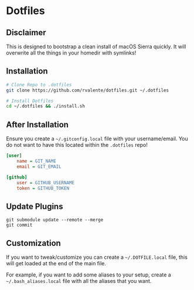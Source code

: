 # Dotfiles

## Disclaimer

This is designed to bootstrap a clean install of macOS Sierra quickly.
It will overwrite all the things in your homedir with symlinks!

## Installation

``` bash
# Clone Repo to .dotfiles
git clone https://github.com/rvalente/dotfiles.git ~/.dotfiles

# Install Dotfiles
cd ~/.dotfiles && ./install.sh
```

## After Installation

Ensure you create a `~/.gitconfig.local` file with your username/email.
You do not want to have this located within the `.dotfiles` repo!

``` ini
[user]
	name = GIT_NAME
	email = GIT_EMAIL

[github]
	user = GITHUB_USERNAME
	token = GITHUB_TOKEN
```

## Update Plugins

```
git submodule update --remote --merge
git commit
```

## Customization

If you want to tweak/customize you can create a `~/.DOTFILE.local` file, this will get loaded at the end of the main file.

For example, if you want to add some aliases to your setup, create a `~/.bash_aliases.local` file with all the aliases that you want.
